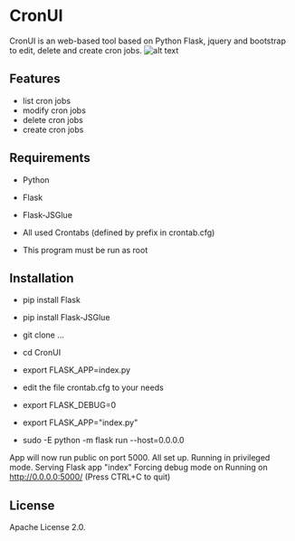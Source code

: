 CronUI
======

CronUI is an web-based tool based on Python Flask, jquery and bootstrap to edit, delete and create cron jobs.
![alt text](https://raw.githubusercontent.com/fluxkompensator/CronUI/master/cronUI.png)

## Features

* list cron jobs
* modify cron jobs
* delete cron jobs
* create cron jobs

## Requirements

* Python
* Flask
* Flask-JSGlue

* All used Crontabs (defined by prefix in crontab.cfg) 
* This program must be run as root

## Installation

* pip install Flask
* pip install Flask-JSGlue

* git clone ...

* cd CronUI
* export FLASK_APP=index.py

* edit the file crontab.cfg to your needs

* export FLASK_DEBUG=0
* export FLASK_APP="index.py"
* sudo -E python -m flask run --host=0.0.0.0


App will now run public on port 5000.
 All set up. Running in privileged mode.
 Serving Flask app "index"
 Forcing debug mode on
 Running on http://0.0.0.0:5000/ (Press CTRL+C to quit)

## License

Apache License 2.0.
